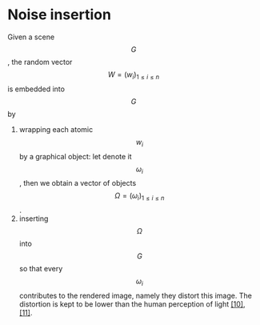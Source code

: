 # Noise insertion

Given a scene $$G$$, the random vector $$W = \left(w_i\right)_{1 \leq i \leq n}$$ is embedded into $$G$$ by 
 1. wrapping each atomic $$w_i$$ by a graphical object: let denote it $$\omega_i$$, then we obtain a vector of objects $$\Omega = \left(\omega_i\right)_{1 \leq i \leq n}$$.
 2. inserting $$\Omega$$ into $$G$$ so that every $$\omega_i$$ contributes to the rendered image, namely they distort this image. The distortion is kept to be lower than the human perception of light [[10]](/inferix-whitepaper/references.md#10), [[11]](/inferix-whitepaper/references.md#11).
